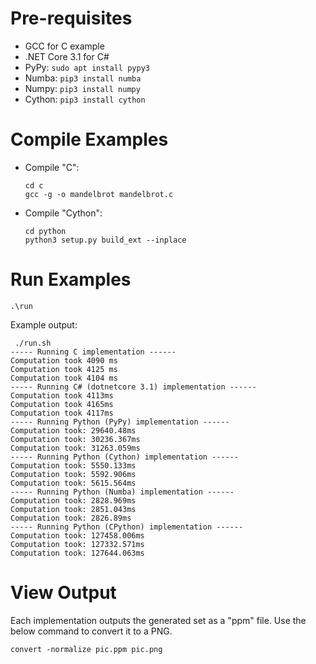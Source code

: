 # Pre-requisites
- GCC for C example
- .NET Core 3.1 for C#
- PyPy: `sudo apt install pypy3`
- Numba: `pip3 install numba`
- Numpy: `pip3 install numpy`
- Cython: `pip3 install cython`

# Compile Examples
- Compile "C":
    ```
    cd c
    gcc -g -o mandelbrot mandelbrot.c
    ```
- Compile "Cython":
    ```
    cd python
    python3 setup.py build_ext --inplace
    ```

# Run Examples
```
.\run
```
Example output:
```
 ./run.sh
----- Running C implementation ------
Computation took 4090 ms
Computation took 4125 ms
Computation took 4104 ms
----- Running C# (dotnetcore 3.1) implementation ------
Computation took 4113ms
Computation took 4165ms
Computation took 4117ms
----- Running Python (PyPy) implementation ------
Computation took: 29640.48ms
Computation took: 30236.367ms
Computation took: 31263.059ms
----- Running Python (Cython) implementation ------
Computation took: 5550.133ms
Computation took: 5592.906ms
Computation took: 5615.564ms
----- Running Python (Numba) implementation ------
Computation took: 2828.969ms
Computation took: 2851.043ms
Computation took: 2826.89ms
----- Running Python (CPython) implementation ------
Computation took: 127458.006ms
Computation took: 127332.571ms
Computation took: 127644.063ms
```

# View Output
Each implementation outputs the generated set as a "ppm" file. Use the below command to convert it to a PNG.

```
convert -normalize pic.ppm pic.png
```